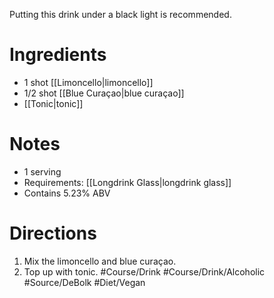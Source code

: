 Putting this drink under a black light is recommended.
# Ingredients
- 1 shot [[Limoncello|limoncello]]
- 1/2 shot [[Blue Curaçao|blue curaçao]]
- [[Tonic|tonic]]
# Notes
- 1 serving
- Requirements: [[Longdrink Glass|longdrink glass]]
- Contains 5.23% ABV
# Directions
1. Mix the limoncello and blue curaçao.
2. Top up with tonic.
#Course/Drink #Course/Drink/Alcoholic #Source/DeBolk #Diet/Vegan 